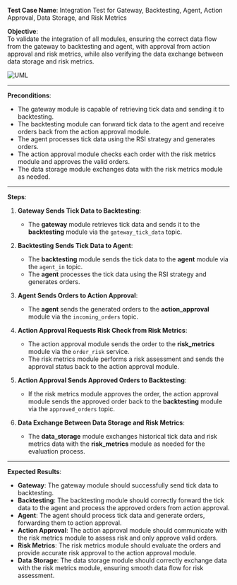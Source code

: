 **Test Case Name**: Integration Test for Gateway, Backtesting, Agent, Action Approval, Data Storage, and Risk Metrics

**Objective**:  
To validate the integration of all modules, ensuring the correct data flow from the gateway to backtesting and agent, with approval from action approval and risk metrics, while also verifying the data exchange between data storage and risk metrics.

![UML](https://www.plantuml.com/plantuml/png/ZPB1JiCm44Jl_eezjbBuWHnG2mYu813jtPh6nhMQs96z9UBliUEaRJXnYZJprfxPU1CPWSzTAzXog-a937fk_K1VFj0BM0_ugUW1pObrPEjCHLkZ7QTFmzOxslPzyDzegpAxOnzWT4LmYZvjFD6Rvc2RA4IFmBQnFHoJAISJ8fbXuHokLsNtm0iN-UwimoprCOp456Oai20K63AMTDbMSM6755Ls9MgsGoU46UZkFYMeQQTJcxrjJgNaQb_F3IGdLUR3rnEludzvSU0y07CpCFEbgRHkBM162XFr7fGE8s9TuplhZFHPYeb49aDNbyq_7dLAiDhLD08oTrmB5MVe8-tAAaslDk_5DcXBt3nXDClZHR-cJhU4xgRcyYUFynC0b1YN5oA0UPz5qlcH_2s5OgbBgKtoprtx2m00)

---

**Preconditions**:
- The gateway module is capable of retrieving tick data and sending it to backtesting.
- The backtesting module can forward tick data to the agent and receive orders back from the action approval module.
- The agent processes tick data using the RSI strategy and generates orders.
- The action approval module checks each order with the risk metrics module and approves the valid orders.
- The data storage module exchanges data with the risk metrics module as needed.

---

**Steps**:

1. **Gateway Sends Tick Data to Backtesting**:
   - The **gateway** module retrieves tick data and sends it to the **backtesting** module via the `gateway_tick_data` topic.

2. **Backtesting Sends Tick Data to Agent**:
   - The **backtesting** module sends the tick data to the **agent** module via the `agent_in` topic.
   - The **agent** processes the tick data using the RSI strategy and generates orders.

3. **Agent Sends Orders to Action Approval**:
   - The **agent** sends the generated orders to the **action_approval** module via the `incoming_orders` topic.

4. **Action Approval Requests Risk Check from Risk Metrics**:
   - The action approval module sends the order to the **risk_metrics** module via the `order_risk` service.
   - The risk metrics module performs a risk assessment and sends the approval status back to the action approval module.

5. **Action Approval Sends Approved Orders to Backtesting**:
   - If the risk metrics module approves the order, the action approval module sends the approved order back to the **backtesting** module via the `approved_orders` topic.

6. **Data Exchange Between Data Storage and Risk Metrics**:
   - The **data_storage** module exchanges historical tick data and risk metrics data with the **risk_metrics** module as needed for the evaluation process.

---

**Expected Results**:
- **Gateway**: The gateway module should successfully send tick data to backtesting.
- **Backtesting**: The backtesting module should correctly forward the tick data to the agent and process the approved orders from action approval.
- **Agent**: The agent should process tick data and generate orders, forwarding them to action approval.
- **Action Approval**: The action approval module should communicate with the risk metrics module to assess risk and only approve valid orders.
- **Risk Metrics**: The risk metrics module should evaluate the orders and provide accurate risk approval to the action approval module.
- **Data Storage**: The data storage module should correctly exchange data with the risk metrics module, ensuring smooth data flow for risk assessment.
